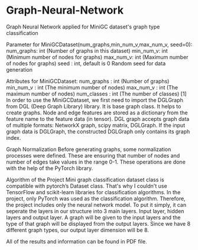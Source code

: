 # Graph-Neural-Network
Graph Neural Network applied for MiniGC dataset's graph type classification

Parameter for MiniGCDataset(num_graphs,min_num_v,max_num_v, seed=0): 
num_graphs: int (Number of graphs in this dataset) 
min_num_v: int (Minimum number of nodes for graphs) 
max_num_v: int (Maximum number of nodes for graphs) 
seed : int, default is 0 
Random seed for data generation 

Attributes for MiniGCDataset: 
num_graphs : int (Number of graphs) 
min_num_v : int (The minimum number of nodes) 
max_num_v : int (The maximum number of nodes) 
num_classes : int (The number of classes) [1] 
In order to use the MiniGCDataset, we first need to import the DGLGraph from DGL 
(Deep Graph Library) library.
It is base graph class. It helps to create graphs. 
Node and edge features are stored as a dictionary from the feature name to the feature data 
(in tensor). 
DGL graph accepts graph data of multiple formats: 
NetworkX graph, 
scipy matrix, 
DGLGraph. 
If the input graph data is DGLGraph, the constructed DGLGraph only contains its graph 
index. 

Graph Normalization 
Before generating graphs, some normalization processes were defined. These are ensuring 
that number of nodes and number of edges take values in the range 0-1. These operations are 
done with the help of the PyTorch library.

Algorithm of the Project 
Mini graph classification dataset class is compatible with pytorch’s Dataset class. That's 
why I couldn't use TensorFlow and scikit-learn libraries for classification algorithms. In the 
project, only PyTorch was used as the classification algorithm. Therefore, the project includes 
only the neural network model.
To put it simply, it can seperate the layers in our structure into 3 main layers. Input layer, 
hidden layers and output layer. A graph will be given to the input layers and the type of that 
graph will be displayed from the output layers. Since we have 8 different graph types, our 
output layer dimension will be 8.

All of the results and information can be found in PDF file.

